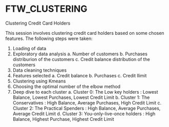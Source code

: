 # FTW_CLUSTERING
Clustering Credit Card Holders

This session involves clustering credit card holders based on some chosen features.
The following steps were taken:
1. Loading of data
2. Exploratory data analysis
  a. Number of customers
  b. Purchases distriburion of the customers
  c. Credit balance distribution of the customers
3. Data cleaning techniques
4. Features selected
  a. Credit balance
  b. Purchases
  c. Credit llimit
5. Clustering using Kmeans
6. Choosing the optimal number of the elbow method
7. Deep dive to each cluster
  a. Cluster 0: The Low key holders : Lowest Balance, Lowest Purchases, Lowest Credit Limit
  b. Cluster 1: The Conservatives : High Balance, Average Purchases, High Credit Limit
  c. Cluster 2: The Practical Spenders : High Balance, Average Purchases, Average Credit Limit
  d. Cluster 3: You-only-live-once holders : High Balance, Highest Purchase, Highest Credit Limit

